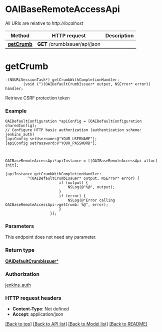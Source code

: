 # OAIBaseRemoteAccessApi

All URIs are relative to *http://localhost*

Method | HTTP request | Description
------------- | ------------- | -------------
[**getCrumb**](OAIBaseRemoteAccessApi.md#getcrumb) | **GET** /crumbIssuer/api/json | 


# **getCrumb**
```objc
-(NSURLSessionTask*) getCrumbWithCompletionHandler: 
        (void (^)(OAIDefaultCrumbIssuer* output, NSError* error)) handler;
```



Retrieve CSRF protection token

### Example 
```objc
OAIDefaultConfiguration *apiConfig = [OAIDefaultConfiguration sharedConfig];
// Configure HTTP basic authorization (authentication scheme: jenkins_auth)
[apiConfig setUsername:@"YOUR_USERNAME"];
[apiConfig setPassword:@"YOUR_PASSWORD"];



OAIBaseRemoteAccessApi*apiInstance = [[OAIBaseRemoteAccessApi alloc] init];

[apiInstance getCrumbWithCompletionHandler: 
          ^(OAIDefaultCrumbIssuer* output, NSError* error) {
                        if (output) {
                            NSLog(@"%@", output);
                        }
                        if (error) {
                            NSLog(@"Error calling OAIBaseRemoteAccessApi->getCrumb: %@", error);
                        }
                    }];
```

### Parameters
This endpoint does not need any parameter.

### Return type

[**OAIDefaultCrumbIssuer***](OAIDefaultCrumbIssuer.md)

### Authorization

[jenkins_auth](../README.md#jenkins_auth)

### HTTP request headers

 - **Content-Type**: Not defined
 - **Accept**: application/json

[[Back to top]](#) [[Back to API list]](../README.md#documentation-for-api-endpoints) [[Back to Model list]](../README.md#documentation-for-models) [[Back to README]](../README.md)

